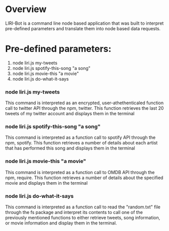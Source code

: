 # Overview

LIRI-Bot is a command line node based application that was built to interpret pre-defined parameters and translate them into node based data requests. 

# Pre-defined parameters:
  1) node liri.js my-tweets
  2) node liri.js spotify-this-song "a song"
  3) node liri.js movie-this "a movie"
  4) node liri.js do-what-it-says

### node liri.js my-tweets
This command is interpreted as an encrypted, user-athethenticaled function call to twitter API through the npm, twitter.  This function retrieves the last 20 tweets of my twitter account and displays them in the terminal
 
### node liri.js spotify-this-song "a song"
This command is interpreted as a function call to spotify API through the npm, spotify. This function retrieves a number of details about each artist that has performed this song and displays them in the terminal
 
### node liri.js movie-this "a movie"
This command is interpreted as a function call to OMDB API through the npm, require. This function retrieves a number of details about the specified movie and displays them in the terminal

### node liri.js do-what-it-says
This command is interpreted as a function call to read the "random.txt" file through the fs package and interpret its contents to call one of the previously mentioned functions to either retrieve tweets, song information, or movie information and display them in the terminal.


